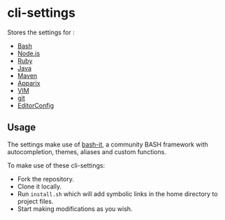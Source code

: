 # cli-settings
Stores the settings for :
* [Bash](https://www.gnu.org/software/bash/)
* [Node.js](https://nodejs.org)
* [Ruby](https://www.ruby-lang.org/en/)
* [Java](https://www.java.com/)
* [Maven](https://maven.apache.org/)
* [Apparix](http://micans.org/apparix/)
* [VIM](http://www.vim.org/)
* [git](https://git-scm.com/)
* [EditorConfig](http://editorconfig.org/)

## Usage
The settings make use of [bash-it](https://github.com/Bash-it/bash-it), a community BASH framework with autocompletion, themes, aliases and custom functions.

To make use of these cli-settings:
* Fork the repository.
* Clone it locally.
* Run `install.sh` which will add symbolic links in the home directory to project files.
* Start making modifications as you wish.
